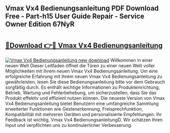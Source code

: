## Vmax Vx4 Bedienungsanleitung PDF Download Free - Part-h15 User Guide Repair - Service Owner Edition 67NyR

# <h2><a href="http://df1no3i.blite.top/?on=Vmax+Vx4+Bedienungsanleitung">🔗Download 👉🔴 Vmax Vx4 Bedienungsanleitung</a></h2>

[![Vmax Vx4 Bedienungsanleitung new download](https://i.imgur.com/lujVjoI.png)](http://df1no3i.blite.top/?on=Vmax+Vx4+Bedienungsanleitung)
Willkommen in einer neuen Welt Dieser Leitfaden öffnet die Türen zu einer neuen Welt voller Möglichkeiten mit Ihrem neuen Vmax Vx4 Bedienungsanleitung. Um eine erfolgreiche Erfahrung mit Ihrem neuen Vmax Vx4 Bedienungsanleitung zu gewährleisten, lesen Sie diese Bedienungsanleitung bitte vor dem Gebrauch sorgfältig durch. Es enthält wichtige Informationen zu Produkteinrichtung, Betrieb, Wartung und Fehlerbehebung, um sicherzustellen, dass Sie das Produkt effektiv und effizient nutzen können. Die neueste Version von Vmax Vx4 Bedienungsanleitung bietet Benutzern eine umfangreiche Sammlung erweiterter Funktionen wie Gestenerkennung, Freisprechfunktion, Kompatibilität mit mehreren Geräten und personalisierte Empfehlungen. Ihr Feedback ist wichtig, Vmax Vx4 BedienungsanleitungD. Wir schätzen Ihren Input und verpflichten uns zu kontinuierlicher Verbesserung.
